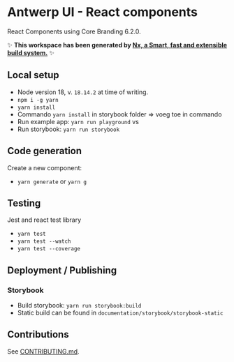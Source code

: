 # Antwerp UI - React components

React Components using Core Branding 6.2.0.

✨ **This workspace has been generated by [Nx, a Smart, fast and extensible build system.](https://nx.dev)** ✨

## Local setup

- Node version 18, v. `18.14.2` at time of writing.
- `npm i -g yarn`
- `yarn install`
- Commando `yarn install` in storybook folder => voeg toe in commando
- Run example app: `yarn run playground` vs
- Run storybook: `yarn run storybook`

## Code generation

Create a new component:

- `yarn generate` or `yarn g`

## Testing

Jest and react test library

- `yarn test`
- `yarn test --watch`
- `yarn test --coverage`

## Deployment / Publishing

### Storybook

- Build storybook: `yarn run storybook:build`
- Static build can be found in `documentation/storybook/storybook-static`

## Contributions

See [CONTRIBUTING.md](CONTRIBUTING.md).
